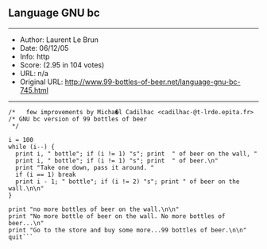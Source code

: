 
## Language GNU bc ##
---
- Author: Laurent Le Brun
- Date: 06/12/05
- Info: http
- Score:  (2.95 in 104 votes)
- URL: n/a
- Original URL: http://www.99-bottles-of-beer.net/language-gnu-bc-745.html
---

```/* Author: Laurent Le Brun <llb [at] fr.fm>
/*   few improvements by Micha�l Cadilhac <cadilhac-@t-lrde.epita.fr>
/* GNU bc version of 99 bottles of beer
 */

i = 100
while (i--) {
  print i, " bottle"; if (i != 1) "s"; print  " of beer on the wall, "
  print i, " bottle"; if (i != 1) "s"; print  " of beer.\n"
  print "Take one down, pass it around. "
  if (i == 1) break
  print i - 1; " bottle"; if (i != 2) "s"; print " of beer on the wall.\n\n"
}

print "no more bottles of beer on the wall.\n\n"
print "No more bottle of beer on the wall. No more bottles of beer...\n"
print "Go to the store and buy some more...99 bottles of beer.\n\n"
quit```